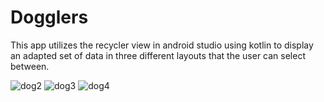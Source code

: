 Dogglers
==================================

This app utilizes the recycler view in android studio using kotlin to display an adapted set of data in three different layouts that the user can select between.


![dog2](https://github.com/MichaelNiekamp/KotlinDogglerApp/assets/112739591/b1540e08-a11d-48d6-a6fb-fc2c2eddbaf1)
![dog3](https://github.com/MichaelNiekamp/KotlinDogglerApp/assets/112739591/a94c4a68-acdc-441d-928c-972124e250c7)
![dog4](https://github.com/MichaelNiekamp/KotlinDogglerApp/assets/112739591/a8d4ceaf-d1c8-4b03-b1b6-141a22e2bc30)
